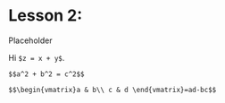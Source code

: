 # Lesson 2: 

<script src="https://yihui.name/js/math-code.js">
</script>


<!-- Just one possible MathJax CDN below. You may use others. -->

<script async
  src="https://mathjax.rstudio.com/latest/MathJax.js?config=TeX-MML-AM_CHTML">
</script>

Placeholder

Hi `$z = x + y$`.

`$$a^2 + b^2 = c^2$$`

`$$\begin{vmatrix}a & b\\
c & d
\end{vmatrix}=ad-bc$$`
